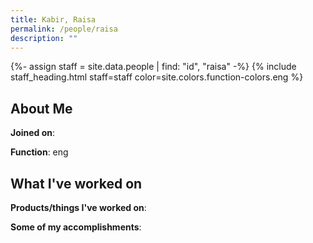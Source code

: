 ```yaml
---
title: Kabir, Raisa
permalink: /people/raisa
description: ""
---
```


{%- assign staff = site.data.people | find: "id", "raisa" -%}
{% include staff_heading.html staff=staff color=site.colors.function-colors.eng %}

## About Me

**Joined on**: 

**Function**: eng

## What I've worked on

**Products/things I've worked on**:


**Some of my accomplishments**:

